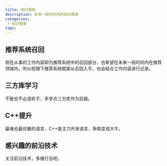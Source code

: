 ```yaml
---
title: 知识框架
description: 未来一段时间内的知识框架
categories:
 - 知识框架
tags:
---
```


## 推荐系统召回
现在从事的工作内容即为推荐系统中的召回部分，也希望在未来一段时间内在推荐领域内，所以梳理下推荐系统框架从召回入手，也会结合工作内容进行记录。
## 三方库学习
不能也不必造轮子，多学点三方库作为武器。
## C++提升
最难也最优雅的语言，C++是主力开发语言，争取变成大牛。
## 感兴趣的前沿技术
关注前沿技术，多维打击吧。
